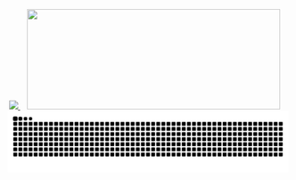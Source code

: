 <div align="center">
  
<div>
<a href="https://github.com/filipevalentim">
<img loading="lazy" height="180em" src="https://github-readme-stats.vercel.app/api/top-langs/?username=filipevalentim&layout=compact&langs_count=7&theme=dark"/>
<img loading="lazy" width="95%" height="180em" src="https://github-readme-stats.vercel.app/api?username=filipevalentim&show_icons=true&theme=dark&include_all_commits=true&count_private=true"/>
</div>

<div>
<img loading="lazy" width="795px" src="https://github.com/filipevalentim/filipevalentim/blob/output/github-snake-dark.svg"/>
</div>

</div>

